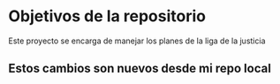 # Objetivos de la repositorio

Este proyecto se encarga de manejar los planes de la liga de la justicia

## Estos cambios son nuevos desde mi repo local
